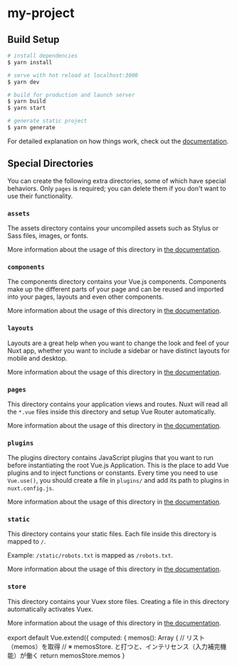# my-project

## Build Setup

```bash
# install dependencies
$ yarn install

# serve with hot reload at localhost:3000
$ yarn dev

# build for production and launch server
$ yarn build
$ yarn start

# generate static project
$ yarn generate
```

For detailed explanation on how things work, check out the [documentation](https://nuxtjs.org).

## Special Directories

You can create the following extra directories, some of which have special behaviors. Only `pages` is required; you can delete them if you don't want to use their functionality.

### `assets`

The assets directory contains your uncompiled assets such as Stylus or Sass files, images, or fonts.

More information about the usage of this directory in [the documentation](https://nuxtjs.org/docs/2.x/directory-structure/assets).

### `components`

The components directory contains your Vue.js components. Components make up the different parts of your page and can be reused and imported into your pages, layouts and even other components.

More information about the usage of this directory in [the documentation](https://nuxtjs.org/docs/2.x/directory-structure/components).

### `layouts`

Layouts are a great help when you want to change the look and feel of your Nuxt app, whether you want to include a sidebar or have distinct layouts for mobile and desktop.

More information about the usage of this directory in [the documentation](https://nuxtjs.org/docs/2.x/directory-structure/layouts).

### `pages`

This directory contains your application views and routes. Nuxt will read all the `*.vue` files inside this directory and setup Vue Router automatically.

More information about the usage of this directory in [the documentation](https://nuxtjs.org/docs/2.x/get-started/routing).

### `plugins`

The plugins directory contains JavaScript plugins that you want to run before instantiating the root Vue.js Application. This is the place to add Vue plugins and to inject functions or constants. Every time you need to use `Vue.use()`, you should create a file in `plugins/` and add its path to plugins in `nuxt.config.js`.

More information about the usage of this directory in [the documentation](https://nuxtjs.org/docs/2.x/directory-structure/plugins).

### `static`

This directory contains your static files. Each file inside this directory is mapped to `/`.

Example: `/static/robots.txt` is mapped as `/robots.txt`.

More information about the usage of this directory in [the documentation](https://nuxtjs.org/docs/2.x/directory-structure/static).

### `store`

This directory contains your Vuex store files. Creating a file in this directory automatically activates Vuex.

More information about the usage of this directory in [the documentation](https://nuxtjs.org/docs/2.x/directory-structure/store).

<!-- <template>
 <div class="page">
   <Progressbar
     :count="todos.length"
     :max="max"
   />
   <Form @listAdded="newTodo" />
   <List class="list" :todos="todos" />
 </div>
</template>

<script>
import List from '../components/List.vue'
import Form from '../components/From.vue'
import Progressbar from '../components/Progressbar.vue'

export default {
 components: {
   List,
   Form,
   Progressbar,
 },
 data () {
   return {
     todos: ['メモを入力して下さい'],
     max: 10,
   }
 },
 methods: {
   newTodo (todo) {
     this.todos.push(todo);
   },
 },
}
</script>

<style lang="scss">
</style> -->

<template>
  <div id = "app">
    <h1>メモ　作成</h1>
  <ul>
    <button @click="addMemo()">メモ</button>
      <div v-for="(memo, index) in memos" :key="index">
        <textarea v-model="memos[index]" placeholder="内容を入力" @keyup.enter="addMemo"></textarea>
        <span :class="{ done: memo.done }">{{ memo.text }}</span>
        <button @click="deleteMemo(memo)">削除</button>
  </ul>
</template>

export default Vue.extend({
computed: {
memos(): Array<Memo> {
// リスト（memos）を取得
// ※ memosStore. と打つと、インテリセンス（入力補完機能）が働く
return memosStore.memos
}

<template>
  <ul>
    <button @click="addMemo()">メモ</button>
      <div v-for="(memo, index) in memos" :key="index">
        <textarea v-model="memos[index]" placeholder="内容"></textarea>
        <button @click="deleteMemo(index)">削除</button>
      </div>
  </ul>
</template>

<script>
export default {
  data() {
    return {
      memos: []
    }
  },
  methods: {
    addMemo () {
      this.memos.push('')
    },
    deleteMemo (index) {
      this.memos.splice(index, 1)
    }
  }
}
</script>

<template>
  <div id = "app">
    <h1>メモ　作成</h1>
  <ul>
    <button @click="addMemo()">メモ</button>
      <div v-for="(memo, index) in memos" :key="index">
        <textarea v-model="memos[index]" placeholder="内容を入力" @keyup.enter="addMemo"></textarea>
        <span :class="{ done: memo.done }">{{ memo.text }}</span>
        <button @click="deleteMemo(memo)">削除</button>
  </ul>
</template>

<script lang="ts">
// 下記、「OptionsAPI で記述」するために必要
import Vue from 'vue'

// memo の型定義をインポート
import { Memo } from '~/models/memo'
// memo リストのストアモジュールをインポート
import { memosStore } from '~/store'

// OptionsAPI で記述
export default Vue.extend({
  computed: {
    memos(): Array<Memo> {
      // リスト（memos）を取得
      // ※ memosStore. と打つと、インテリセンス（入力補完機能）が働く
      return memosStore.memos
    }
  },
  methods: {
    // memo の追加
    addMemo(e: { target: { value: string } }): void {
      memosStore.add(e.target.value)
      e.target.value = ''
    },
    // memo の削除
    deleteMemo(memo: Memo) {
      memosStore.remove(memo)
    },
    // memo の done（完了状態）切り替え
    toggle(memo: Memo) {
      memosStore.toggle(memo)
    }
  }
})
</script>

<style>
/* 完了状態の Todo には打消し線をつける */
.done {
  text-decoration: line-through;
}
</style>

<template>
  <div>{{ info }}
  <ul>
    <button @click="addMemo()">メモ</button>
      <div v-for="(memo, index) in memos" :key="index">
        <textarea v-model="memos[index]" placeholder="内容"></textarea>
        <button @click="deleteMemo(index)">削除</button>
      </div>
  </ul>
  </div>
</template>

<script>
export default {
  data() {
    return {
      memos: [],
      info: null
    }
  },
  
  methods: {
    mounted () {
      console.log()
    axios
      .get('https://api.coindesk.com/v1/bpi/currentprice.json')
      .then(response => (this.info = response.data))
  },
    addMemo () {
      this.memos.push('')
    },
    deleteMemo (index) {
      this.memos.splice(index, 1)
    }
  }
}
</script>
